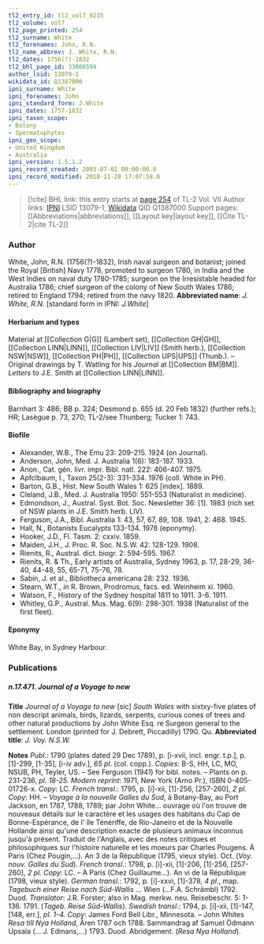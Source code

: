 ```yaml
---
tl2_entry_id: tl2_vol7_0235
tl2_volume: vol7
tl2_page_printed: 254
tl2_surname: White
tl2_forenames: John, R.N.
tl2_name_abbrev: J. White, R.N.
tl2_dates: 1756(?)-1832
tl2_bhl_page_id: 33066594
author_lsid: 13079-1
wikidata_id: Q1387000
ipni_surname: White
ipni_forenames: John
ipni_standard_form: J.White
ipni_dates: 1757-1832
ipni_taxon_scope: 
- Botany
- Spermatophytes
ipni_geo_scope: 
- United Kingdom
- Australia
ipni_version: 1.5.1.2
ipni_record_created: 2003-07-02 00:00:00.0
ipni_record_modified: 2018-11-28 17:07:58.0
---
```


> [!cite] BHL link: this entry starts at [page 254](https://www.biodiversitylibrary.org/page/33066594) of TL-2 Vol. VII
> Author links: [IPNI](https://www.ipni.org/a/13079-1) LSID 13079-1, [Wikidata](https://www.wikidata.org/wiki/Q1387000) QID Q1387000
> Support pages: [[Abbreviations|abbreviations]], [[Layout key|layout key]], [[Cite TL-2|cite TL-2]]

### Author

White, John, R.N. (1756(?)-1832), Irish naval surgeon and botanist; joined the Royal \[British\] Navy 1778, promoted to surgeon 1780, in India and the West Indies on naval duty 1780-1785; surgeon on the Irresistable headed for Australia 1786; chief surgeon of the colony of New South Wales 1786; retired to England 1794; retired from the navy 1820. 
**Abbreviated name**: *J. White, R.N.* \[standard form in IPNI: *J.White*\]

#### Herbarium and types

Material at [[Collection G|G]] (Lambert set), [[Collection GH|GH]], [[Collection LINN|LINN]], [[Collection LIV|LIV]] (Smith herb.), [[Collection NSW|NSW]], [[Collection PH|PH]], [[Collection UPS|UPS]] (Thunb.). – Original drawings by T. Watling for his *Journal* at [[Collection BM|BM]]. *Letters* to J.E. Smith at [[Collection LINN|LINN]].

#### Bibliography and biography

Barnhart 3: 486; BB p. 324; Desmond p. 655 (d. 20 Feb 1832) (further refs.); HR; Lasègue p. 73, 270; TL-2/see Thunberg; Tucker 1: 743.

#### Biofile

- Alexander, W.B., The Emu 23: 209-215. 1924 (on Journal).
- Anderson, John, Med. J. Australia 1(6): 183-187. 1933.
- Anon., Cat. gén. livr. impr. Bibl. natl. 222: 406-407. 1975.
- Apfclbaum, I., Taxon 25(2-3): 331-334. 1976 (coll. White in PH).
- Barton, G.B., Hist. New South Wales 1: 625 \[index\]. 1889.
- Cleland, J.B., Med. J. Australia 1950: 551-553 (Naturalist in medicine).
- Edmondson, J., Austral. Syst. Bot. Soc. Newsletter 36: \[1\]. 1983 (rich set of NSW plants in J.E. Smith herb. LIV).
- Ferguson, J.A., Bibl. Australia 1: 43, 57, 67, 89, 108. 1941, 2: 468. 1945.
- Hall, N., Botanists Eucalypts 133-134. 1978 (eponymy).
- Hooker, J.D., Fl. Tasm. 2: cxxiv. 1859.
- Maiden, J.H., J. Proc. R. Soc. N.S.W. 42: 128-129. 1908.
- Rienits, R., Austral. dict. biogr. 2: 594-595. 1967.
- Rienits, R. & Th., Early artists of Australia, Sydney 1963, p. 17, 28-29, 36-40, 44-48, 55, 65-71, 75-76, 78.
- Sabin, J. et al., Bibliotheca americana 28: 232. 1936.
- Stearn, W.T., *in* R. Brown, Prodromus, facs. ed. Weinheim xi. 1960.
- Watson, F., History of the Sydney hospital 1811 to 1911. 3-6. 1911.
- Whitley, G.P., Austral. Mus. Mag. 6(9): 298-301. 1938 (Naturalist of the first fleet).

#### Eponymy

White Bay, in Sydney Harbour.

### Publications

##### n.17.471. Journal of a Voyage to new

**Title**
*Journal of a Voyage to new* \[sic\] *South Wales* with sixtxy-five plates of non descript animals, birds, lizards, serpents, curious cones of trees and other natural productions by John White Esq. re Surgeon general to the settlement. London (printed for J. Debrett, Piccadilly) 1790. Qu.
**Abbreviated title**: *J. Voy. N.S.W.*

**Notes**
*Publ*.: 1790 (plates dated 29 Dec 1789), p. \[i-xvii, incl. engr. t.p.\], p. \[1\]-299, \[1-35\], \[i-iv adv.\], *65 pl*. (col. copp.). *Copies*: B-S, HH, LC, MO, NSUB, PH, Teyler, US. – See Ferguson (1941) for bibl. notes. – Plants on p. 231-236, *pl. 18-25.*
*Modern reprint*: 1971, New York (Arno Pr.), ISBN 0-405-01726-x. *Copy*: LC.
*French transl*.: 1795, p. \[i\]-xii, \[1\]-256, \[257-260\], *2 pl. Copy*: HH. – *Voyage à la nouvelle Galles du Sud*, à Botany-Bay, au Port Jackson, en 1787, 1788, 1789; par John White... ouvrage où l'on trouve de nouveaux détails sur le caractère et les usages des habitans du Cap de Bonne-Espérance, de l' île Ténériffe, de Rio-Janeiro et de la Nouvelle Hollande ainsi qu'une description exacte de plusieurs animaux inconnus jusqu'à présent. Traduit de l'Anglais, avec des notes critiques et philosophiques sur l'histoire naturelle et les moeurs par Charles Pougens. À Paris (Chez Pougin,...). An 3 de la République (1795, vieux style). Oct. (*Voy. nouv. Galles du Sud*).
*French transl*.: 1798, p. \[i\]-xii, \[1\]-206, \[1\]-256, \[257-260\], *2 pl. Copy*: LC. – À Paris (Chez Guillaume...). An vi de la République (1798, vieux style).
*German transl*.: 1792, p. \[i\]-xxvi, \[1\]-378, *4 pl*., map. *Tagebuch einer Reise nach Süd-Wallis* ... Wien (...F.A. Schrämbl) 1792. Duod. *Translator*: J.R. Forster; also in Mag. merkw. neu. Reisebeschr. 5: 1-136. 1791. (*Tageb. Reise Süd-Wallis*).
*Swedish transl*.: 1794, p. \[i\]-xii, \[1\]-147, \[148, err.\], *pl. 1-4. Copy*: James Ford Bell Libr., Minnesota. – John Whites *Resa till Nya Holland*, Åren 1787 och 1788. Sammandrag af Samuel Ödmann Upsala (... J. Edmans,...) 1793. Duod. Abridgement. (*Resa Nya Holland*).


